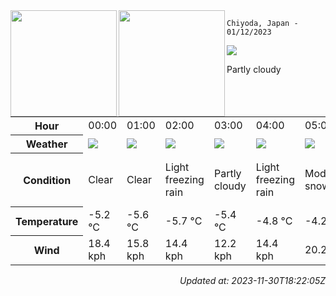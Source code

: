 <div><img align="left" height="170px" src="https://github-readme-stats.vercel.app/api?username=ryota-murakami&show_icons=true&theme=gotham" /><img align="left" height="170px" src="https://github-readme-stats.vercel.app/api/top-langs/?username=ryota-murakami&theme=gotham&layout=compact" /></div>



`Chiyoda, Japan - 01/12/2023`

<img src="https://cdn.weatherapi.com/weather/64x64/day/116.png"/>

Partly cloudy


<table>
    <tr>
        <th>Hour</th>
        <td>00:00</td><td>01:00</td><td>02:00</td><td>03:00</td><td>04:00</td><td>05:00</td><td>06:00</td><td>07:00</td><td>08:00</td><td>09:00</td><td>10:00</td><td>11:00</td><td>12:00</td><td>13:00</td><td>14:00</td><td>15:00</td><td>16:00</td><td>17:00</td><td>18:00</td><td>19:00</td><td>20:00</td><td>21:00</td><td>22:00</td><td>23:00</td>
    </tr>
    <tr>
        <th>Weather</th>
        <td><img src="https://cdn.weatherapi.com/weather/64x64/night/113.png"></img></td><td><img src="https://cdn.weatherapi.com/weather/64x64/night/113.png"></img></td><td><img src="https://cdn.weatherapi.com/weather/64x64/night/311.png"></img></td><td><img src="https://cdn.weatherapi.com/weather/64x64/night/116.png"></img></td><td><img src="https://cdn.weatherapi.com/weather/64x64/night/311.png"></img></td><td><img src="https://cdn.weatherapi.com/weather/64x64/night/332.png"></img></td><td><img src="https://cdn.weatherapi.com/weather/64x64/night/332.png"></img></td><td><img src="https://cdn.weatherapi.com/weather/64x64/day/338.png"></img></td><td><img src="https://cdn.weatherapi.com/weather/64x64/day/371.png"></img></td><td><img src="https://cdn.weatherapi.com/weather/64x64/day/368.png"></img></td><td><img src="https://cdn.weatherapi.com/weather/64x64/day/371.png"></img></td><td><img src="https://cdn.weatherapi.com/weather/64x64/day/371.png"></img></td><td><img src="https://cdn.weatherapi.com/weather/64x64/day/116.png"></img></td><td><img src="https://cdn.weatherapi.com/weather/64x64/day/113.png"></img></td><td><img src="https://cdn.weatherapi.com/weather/64x64/day/179.png"></img></td><td><img src="https://cdn.weatherapi.com/weather/64x64/day/311.png"></img></td><td><img src="https://cdn.weatherapi.com/weather/64x64/night/227.png"></img></td><td><img src="https://cdn.weatherapi.com/weather/64x64/night/326.png"></img></td><td><img src="https://cdn.weatherapi.com/weather/64x64/night/230.png"></img></td><td><img src="https://cdn.weatherapi.com/weather/64x64/night/230.png"></img></td><td><img src="https://cdn.weatherapi.com/weather/64x64/night/338.png"></img></td><td><img src="https://cdn.weatherapi.com/weather/64x64/night/338.png"></img></td><td><img src="https://cdn.weatherapi.com/weather/64x64/night/338.png"></img></td><td><img src="https://cdn.weatherapi.com/weather/64x64/night/371.png"></img></td>
    </tr>
    <tr>
        <th>Condition</th>
        <td width="200px">Clear</td><td width="200px">Clear</td><td width="200px">Light freezing rain</td><td width="200px">Partly cloudy</td><td width="200px">Light freezing rain</td><td width="200px">Moderate snow</td><td width="200px">Moderate snow</td><td width="200px">Heavy snow</td><td width="200px">Moderate or heavy snow showers</td><td width="200px">Light snow showers</td><td width="200px">Moderate or heavy snow showers</td><td width="200px">Moderate or heavy snow showers</td><td width="200px">Partly cloudy</td><td width="200px">Sunny</td><td width="200px">Patchy snow possible</td><td width="200px">Light freezing rain</td><td width="200px">Blowing snow</td><td width="200px">Light snow</td><td width="200px">Blizzard</td><td width="200px">Blizzard</td><td width="200px">Heavy snow</td><td width="200px">Heavy snow</td><td width="200px">Heavy snow</td><td width="200px">Moderate or heavy snow showers</td>
    </tr>
    <tr>
        <th>Temperature</th>
        <td>-5.2 °C</td><td>-5.6 °C</td><td>-5.7 °C</td><td>-5.4 °C</td><td>-4.8 °C</td><td>-4.2 °C</td><td>-4.3 °C</td><td>-4.3 °C</td><td>-4.3 °C</td><td>-3.9 °C</td><td>-3 °C</td><td>-3 °C</td><td>-2.3 °C</td><td>-2 °C</td><td>-2.3 °C</td><td>-3 °C</td><td>-3.8 °C</td><td>-4.1 °C</td><td>-3.8 °C</td><td>-3.7 °C</td><td>-2.5 °C</td><td>-2.5 °C</td><td>-3 °C</td><td>-3.3 °C</td>
    </tr>
    <tr>
        <th>Wind</th>
        <td>18.4 kph</td><td>15.8 kph</td><td>14.4 kph</td><td>12.2 kph</td><td>14.4 kph</td><td>20.2 kph</td><td>22.3 kph</td><td>19.1 kph</td><td>16.6 kph</td><td>14.8 kph</td><td>14 kph</td><td>19.8 kph</td><td>22.7 kph</td><td>25.9 kph</td><td>26.6 kph</td><td>27 kph</td><td>28.1 kph</td><td>28.8 kph</td><td>32.4 kph</td><td>32.4 kph</td><td>20.9 kph</td><td>21.6 kph</td><td>26.3 kph</td><td>23.4 kph</td>
    </tr>
</table>


<div align="right">

*Updated at: 2023-11-30T18:22:05Z*

</div>

